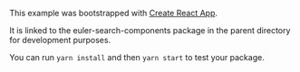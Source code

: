 This example was bootstrapped with [Create React App](https://github.com/facebook/create-react-app).

It is linked to the euler-search-components package in the parent directory for development purposes.

You can run `yarn install` and then `yarn start` to test your package.
